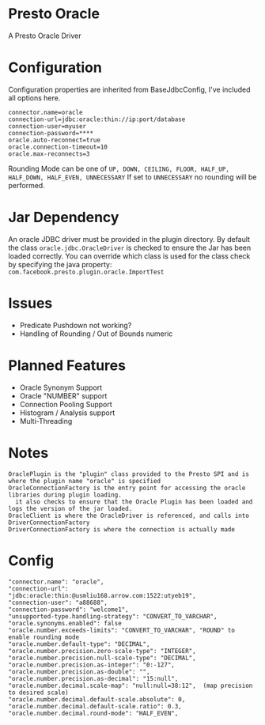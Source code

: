 # Presto Oracle
A Presto Oracle Driver

# Configuration
Configuration properties are inherited from BaseJdbcConfig, I've included all options here.
```properties
connector.name=oracle
connection-url=jdbc:oracle:thin://ip:port/database
connection-user=myuser
connection-password=****
oracle.auto-reconnect=true
oracle.connection-timeout=10
oracle.max-reconnects=3
```

Rounding Mode can be one of ``UP, DOWN, CEILING, FLOOR, HALF_UP, HALF_DOWN, HALF_EVEN, UNNECESSARY``
If set to ``UNNECESSARY`` no rounding will be performed.

# Jar Dependency
An oracle JDBC driver must be provided in the plugin directory.
By default the class `oracle.jdbc.OracleDriver` is checked to ensure the Jar has been loaded correctly.
You can override which class is used for the class check by specifying the java property: `com.facebook.presto.plugin.oracle.ImportTest`

# Issues
- Predicate Pushdown not working?
- Handling of Rounding / Out of Bounds numeric

# Planned Features
- Oracle Synonym Support
- Oracle "NUMBER" support
- Connection Pooling Support
- Histogram / Analysis support
- Multi-Threading

# Notes
```
OraclePlugin is the "plugin" class provided to the Presto SPI and is where the plugin name "oracle" is specified
OracleConnectionFactory is the entry point for accessing the oracle libraries during plugin loading.
  it also checks to ensure that the Oracle Plugin has been loaded and logs the version of the jar loaded.
OracleClient is where the OracleDriver is referenced, and calls into DriverConnectionFactory
DriverConnectionFactory is where the connection is actually made
```

# Config

```properties
"connector.name": "oracle",
"connection-url": "jdbc:oracle:thin:@usmliu168.arrow.com:1522:utyeb19",
"connection-user": "a88688",
"connection-password": "welcome1",
"unsupported-type.handling-strategy": "CONVERT_TO_VARCHAR",
"oracle.synonyms.enabled": false
"oracle.number.exceeds-limits": "CONVERT_TO_VARCHAR", "ROUND" to enable rounding mode
"oracle.number.default-type": "DECIMAL",
"oracle.number.precision.zero-scale-type": "INTEGER",
"oracle.number.precision.null-scale-type": "DECIMAL",
"oracle.number.precision.as-integer": "0:-127",
"oracle.number.precision.as-double": "",
"oracle.number.precision.as-decimal": "15:null",
"oracle.number.decimal.scale-map": "null:null=38:12",  (map precision to desired scale)
"oracle.number.decimal.default-scale.absolute": 0,
"oracle.number.decimal.default-scale.ratio": 0.3,
"oracle.number.decimal.round-mode": "HALF_EVEN",
```